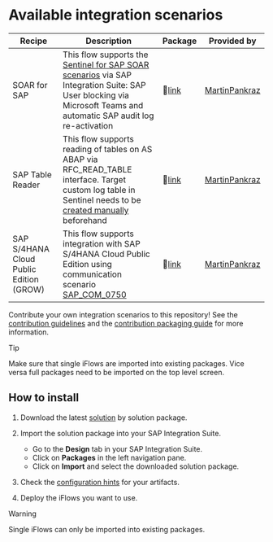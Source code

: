 # Available integration scenarios

| **Recipe** | **Description** | **Package** | **Provided by** |
| --- | --- | --- | --- |
| SOAR for SAP | This flow supports the [Sentinel for SAP SOAR scenarios](https://learn.microsoft.com/azure/sentinel/sap/sap-solution-security-content#available-playbooks) via SAP Integration Suite: SAP User blocking via Microsoft Teams and automatic SAP audit log re-activation | 🔗[link](solution-packages/baseline-extension-package/) | [MartinPankraz](https://github.com/MartinPankraz/) |
| SAP Table Reader | This flow supports reading of tables on AS ABAP via RFC_READ_TABLE interface. Target custom log table in Sentinel needs to be [created manually](https://learn.microsoft.com/azure/azure-monitor/logs/create-custom-table?tabs=azure-portal-1%2Cazure-portal-2%2Cazure-portal-3) beforehand | 🔗[link](solution-packages/baseline-extension-package/) | [MartinPankraz](https://github.com/MartinPankraz/) |
| SAP S/4HANA Cloud Public Edition (GROW) | This flow supports integration with SAP S/4HANA Cloud Public Edition using communication scenario [SAP_COM_0750](https://help.sap.com/docs/SAP_S4HANA_CLOUD/0f69f8fb28ac4bf48d2b57b9637e81fa/a93dca70e2ce43d19ac93e3e5531e37d.html) | 🔗[link](solution-packages/baseline-extension-package/) | [MartinPankraz](https://github.com/MartinPankraz/) |

Contribute your own integration scenarios to this repository! See the [contribution guidelines](../CONTRIBUTING.md) and the [contribution packaging guide](../PACKAGING.md) for more information.

> [!TIP]
> Make sure that single iFlows are imported into existing packages. Vice versa full packages need to be imported on the top level screen.

## How to install

1. Download the latest [solution](solution-packages/) by solution package.
2. Import the solution package into your SAP Integration Suite.
   - Go to the **Design** tab in your SAP Integration Suite.
   - Click on **Packages** in the left navigation pane.
   - Click on **Import** and select the downloaded solution package.

3. Check the [configuration hints](solution-packages/baseline-extension-package) for your artifacts.

4. Deploy the iFlows you want to use.

> [!WARNING]
> Single iFlows can only be imported into existing packages.
